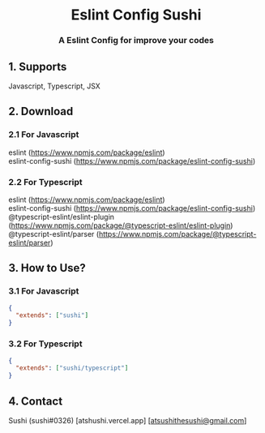 <h1 align="center">Eslint Config Sushi</h1>
<h3 align="center">A Eslint Config for improve your codes</h3>

## 1. Supports
Javascript, Typescript, JSX

## 2. Download
### 2.1 For Javascript
eslint (https://www.npmjs.com/package/eslint)<br />
eslint-config-sushi (https://www.npmjs.com/package/eslint-config-sushi)
### 2.2 For Typescript
eslint (https://www.npmjs.com/package/eslint)<br />
eslint-config-sushi (https://www.npmjs.com/package/eslint-config-sushi)<br />
@typescript-eslint/eslint-plugin (https://www.npmjs.com/package/@typescript-eslint/eslint-plugin)<br />
@typescript-eslint/parser (https://www.npmjs.com/package/@typescript-eslint/parser)


## 3. How to Use?
### 3.1 For Javascript
```json
{
  "extends": ["sushi"]
}
```
### 3.2 For Typescript
```json
{
  "extends": ["sushi/typescript"]
}
```

## 4. Contact
Sushi (sushi#0326) [atshushi.vercel.app] [atsushithesushi@gmail.com]
